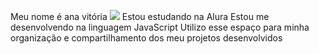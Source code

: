 Meu nome é ana vitória
![](![image](https://github.com/user-attachments/assets/526b8b1d-1428-43d1-9ddf-add888275d3b))
Estou estudando na Alura
Estou me desenvolvendo na linguagem JavaScript
Utilizo esse espaço para minha organização e compartilhamento dos meu projetos desenvolvidos

<!--
**anavitoriak/anavitoriak** is a ✨ _special_ ✨ repository because its `README.md` (this file) appears on your GitHub profile.

Here are some ideas to get you started:

- 🔭 I’m currently working on ...
- 🌱 I’m currently learning ...
- 👯 I’m looking to collaborate on ...
- 🤔 I’m looking for help with ...
- 💬 Ask me about ...
- 📫 How to reach me: ...
- 😄 Pronouns: ...
- ⚡ Fun fact: ...
-->
